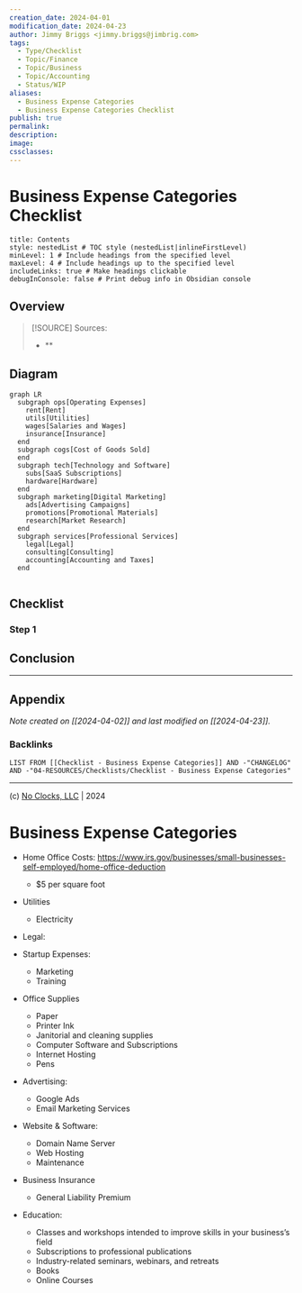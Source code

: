 ```yaml
---
creation_date: 2024-04-01
modification_date: 2024-04-23
author: Jimmy Briggs <jimmy.briggs@jimbrig.com>
tags:
  - Type/Checklist
  - Topic/Finance
  - Topic/Business
  - Topic/Accounting
  - Status/WIP
aliases:
  - Business Expense Categories
  - Business Expense Categories Checklist
publish: true
permalink:
description:
image:
cssclasses:
---
```


# Business Expense Categories Checklist

```table-of-contents
title: Contents 
style: nestedList # TOC style (nestedList|inlineFirstLevel)
minLevel: 1 # Include headings from the specified level
maxLevel: 4 # Include headings up to the specified level
includeLinks: true # Make headings clickable
debugInConsole: false # Print debug info in Obsidian console
```

## Overview

> [!SOURCE] Sources:
> - **

## Diagram

```mermaid
graph LR
  subgraph ops[Operating Expenses]
    rent[Rent]
    utils[Utilities]
    wages[Salaries and Wages]
    insurance[Insurance]
  end
  subgraph cogs[Cost of Goods Sold]
  end
  subgraph tech[Technology and Software]
    subs[SaaS Subscriptions]
    hardware[Hardware]
  end
  subgraph marketing[Digital Marketing]
    ads[Advertising Campaigns]
    promotions[Promotional Materials]
    research[Market Research]
  end
  subgraph services[Professional Services]
    legal[Legal]
    consulting[Consulting]
    accounting[Accounting and Taxes]
  end
  
```

## Checklist

### Step 1

## Conclusion

***

## Appendix

*Note created on [[2024-04-02]] and last modified on [[2024-04-23]].*

### Backlinks

```dataview
LIST FROM [[Checklist - Business Expense Categories]] AND -"CHANGELOG" AND -"04-RESOURCES/Checklists/Checklist - Business Expense Categories"
```

***

(c) [No Clocks, LLC](https://github.com/noclocks) | 2024





# Business Expense Categories

-   Home Office Costs: https://www.irs.gov/businesses/small-businesses-self-employed/home-office-deduction
    -   $5 per square foot

-   Utilities
    -   Electricity
-   Legal:
-   Startup Expenses:
    -   Marketing
    -   Training
-   Office Supplies
    -   Paper
    -   Printer Ink
    -   Janitorial and cleaning supplies
    -   Computer Software and Subscriptions
    -   Internet Hosting
    -   Pens
-   Advertising:
    -   Google Ads
    -   Email Marketing Services
-   Website & Software:
    -   Domain Name Server
    -   Web Hosting
    -   Maintenance
-   Business Insurance
    -   General Liability Premium
-   Education:
    -   Classes and workshops intended to improve skills in your business’s field
    -   Subscriptions to professional publications
    -   Industry-related seminars, webinars, and retreats
    -   Books
    -   Online Courses